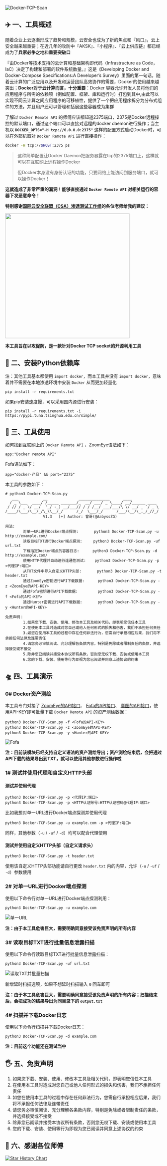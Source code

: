 ![Docker-TCP-Scan](https://socialify.git.ci/AabyssZG/Docker-TCP-Scan/image?description=1&font=Raleway&forks=1&issues=1&language=1&logo=https%3A%2F%2Favatars.githubusercontent.com%2Fu%2F54609266%3Fv%3D4&name=1&owner=1&pattern=Signal&stargazers=1&theme=Dark)

## ✈️ 一、工具概述
随着企业上云逐渐形成了趋势和规模，云安全也成为了新的焦点和『风口』，云上安全越来越重要；在近几年的攻防中『AKSK』、『小程序』、『云上供应链』都已经成为了**兵家必争之地**和**重要突破口**

『由Docker等技术支持的云计算和基础架构即代码（Infrastructure as Code，IaC）决定了构建和部署的软件系统数量。』这是《Developing Docker and Docker-Compose Specifications:A Developer’s Survey》里面的第一句话，随着云计算的广泛应用以及开发和运营团队高效协作的需要，Dcoker的使用越来越突出；**Docker对于云计算而言，十分重要**：Docker 容器允许开发人员将他们的应用程序与所需的依赖项（例如配置、框架、库和运行时）打包到其中,由此可以实现不同云计算之间应用程序的可移植性，提供了一个把应用程序拆分为分布式组件的方法，并且用户还可以管理和括展这些容器成为集群

了解过 `Docker Remote API` 的师傅应该都知道2375端口，2375是Docker远程操控的默认端口，通过这个端口可以直接对远程的docker daemon进行操作；当主机以 **`DOCKER_OPTS="-H tcp://0.0.0.0:2375"`** 这样的配置方式启动Docker时，可以在外部机器对 `Docker Remote API` 进行直接操作：

```bash
docker -H tcp://$HOST:2375 ps
```

> 这种简单配置让Docker Daemon把服务暴露在tcp的2375端口上，这样就可以在互联网上远程操作Docker
>
> 但Docker本身没有身份认证的功能，只要网络上能访问到服务端口，就可以操作Docker！

**这就造成了非常严重的漏洞！能够直接通过 `Docker Remote API` 对相关运行的容器下发恶意命令！**

**特别感谢[国际云安全联盟（CSA）渗透测试工作组](https://www.c-csa.cn)的各位老师给我的建议：**

<img src="https://www.c-csa.cn/u_file/photo/20200609/053979bc45.png" width="400">

**本工具旨在以攻促防，是一款针对Docker TCP socket的开源利用工具**

## 🚨 二、安装Python依赖库

注：其他工具基本都使用 `import docker`，而本工具并没有 `import docker`，意味着并不需要在本地渗透环境中安装 `Docker` 从而更加轻量化

```
pip install -r requirements.txt
```

如果pip安装速度慢，可以采用国内源进行安装：

```
pip install -r requirements.txt -i https://pypi.tuna.tsinghua.edu.cn/simple/
```

## 🐉 三、工具使用

如何找到互联网上的 `Docker Remote API` ，ZoomEye语法如下：

```
app:"Docker remote API"
```

Fofa语法如下：

```
app="docker-产品" && port="2375"
```

本工具的参数如下：

```
# python3 Docker-TCP-Scan.py
   ___           __              ______________      ____
  / _ \___  ____/ /_____ _______/_  __/ ___/ _ \____/ __/______ ____
 / // / _ \/ __/  '_/ -_) __/___// / / /__/ ___/___/\ \/ __/ _ `/ _ \
/____/\___/\__/_/\_\\__/_/      /_/  \___/_/      /___/\__/\_,_/_//_/
                 V1.3   [+] Author: 曾哥(@AabyssZG)

用法:
        对单一URL进行Docker端点探测:       python3 Docker-TCP-Scan.py -u http://example.com/
        读取目标TXT进行Docker端点探测:     python3 Docker-TCP-Scan.py -uf url.txt
        下载指定Docker端点的容器日志:      python3 Docker-TCP-Scan.py -d http://example.com/
        使用HTTP代理并自动进行连通性测试:    python3 Docker-TCP-Scan.py -p <代理IP:端口>
        从TXT文件中导入自定义HTTP头部:       python3 Docker-TCP-Scan.py -t header.txt
        通过ZoomEye密钥进行API下载数据:      python3 Docker-TCP-Scan.py -z <ZoomEye的API-KEY>
        通过Fofa密钥进行API下载数据:         python3 Docker-TCP-Scan.py -f <Fofa的API-KEY>
        通过Hunter密钥进行API下载数据:       python3 Docker-TCP-Scan.py -y <Hunter的API-KEY>

免责声明：
        1.如果您下载、安装、使用、修改本工具及相关代码，即表明您信任本工具
        2.在使用本工具时造成对您自己或他人任何形式的损失和伤害，我们不承担任何责任
        3.如您在使用本工具的过程中存在任何非法行为，您需自行承担相应后果，我们将不承担任何法律及连带责任
        4.请您务必审慎阅读、充分理解各条款内容，特别是免除或者限制责任的条款，并选择接受或不接受
        5.除非您已阅读并接受本协议所有条款，否则您无权下载、安装或使用本工具
        6.您的下载、安装、使用等行为即视为您已阅读并同意上述协议的约束
```

## 🛸 四、工具演示

### 0# Docker资产测绘

本工具专门对接了 [ZoomEye的API接口](https://www.zoomeye.org/doc)、 [Fofa的API接口](https://fofa.info/api)、 [鹰图的API接口](https://hunter.qianxin.com/home/helpCenter?r=5-1-2)，使用API-KEY即可批量下载 `Docker Remote API` 的资产测绘数据：

```
python3 Docker-TCP-Scan.py -f <Fofa的API-KEY>
python3 Docker-TCP-Scan.py -z <ZoomEye的API-KEY>
python3 Docker-TCP-Scan.py -y <Hunter的API-KEY>
```

![Fofa](./pic/Fofa.png)

**注：目前该模块已经支持自定义语法的资产测绘导出；资产测绘结束后，会把通过API下载的结果导出到TXT，就可以使用其他参数进行操作啦**

### 1# 测试并使用代理和自定义HTTP头部

#### 测试并使用代理

```
python3 Docker-TCP-Scan.py -p <代理IP:端口>
python3 Docker-TCP-Scan.py -p <HTTP认证账号:HTTP认证密码@代理IP:端口>
```

比如我想对单一URL进行Docker端点探测并使用代理
```
python3 Docker-TCP-Scan.py -u example.com -p <代理IP:端口>
```
同样，其他参数（`-u` / `-uf` / `-d`）均可以配合代理使用

#### 测试并使用自定义HTTP头部（自定义请求头）

```
python3 Docker-TCP-Scan.py -t header.txt
```

使用该自定义HTTP头部功能请自行更改 `header.txt` 内的内容，允许（`-u` / `-uf` /  `-d`）参数使用

### 2# 对单一URL进行Docker端点探测

使用以下命令行对单一URL进行Docker端点探测利用：

```
python3 Docker-TCP-Scan.py -u example.com
```

![单一URL](./pic/appoint.png)

**注：由于本工具危害巨大，需要明确同意接受该免责声明的所有内容**

### 3# 读取目标TXT进行批量信息泄露扫描

使用以下命令行读取目标TXT进行批量信息泄露扫描：

```
python3 Docker-TCP-Scan.py -uf url.txt
```

![读取TXT并批量扫描](./pic/ergodic.png)

新增延时扫描选项，如果不想延时扫描输入 `0` 回车即可

**注：由于本工具危害巨大，需要明确同意接受该免责声明的所有内容；扫描结束后，会把成功的结果导出为同目录下的 `output.txt`**

### 4# 扫描并下载Docker日志

使用以下命令行扫描并下载Docker日志：

```
python3 Docker-TCP-Scan.py -d example.com
```

**注：目前这个功能还在测试当中**

## 🖐 五、免责声明

1. 如果您下载、安装、使用、修改本工具及相关代码，即表明您信任本工具
2. 在使用本工具时造成对您自己或他人任何形式的损失和伤害，我们不承担任何责任
3. 如您在使用本工具的过程中存在任何非法行为，您需自行承担相应后果，我们将不承担任何法律及连带责任
4. 请您务必审慎阅读、充分理解各条款内容，特别是免除或者限制责任的条款，并选择接受或不接受
5. 除非您已阅读并接受本协议所有条款，否则您无权下载、安装或使用本工具
6. 您的下载、安装、使用等行为即视为您已阅读并同意上述协议的约束

## 🙏 六、感谢各位师傅

[![Star History Chart](https://api.star-history.com/svg?repos=AabyssZG/Docker-TCP-Scan&type=Date)](https://star-history.com/#AabyssZG/Docker-TCP-Scan&Date)
